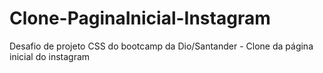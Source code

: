 # Clone-PaginaInicial-Instagram
Desafio de projeto CSS do bootcamp da Dio/Santander - Clone da página inicial do instagram 
